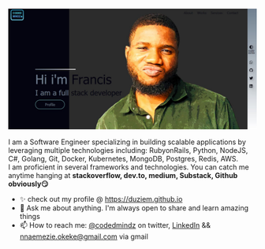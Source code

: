  
![Profile image](https://github.com/duziem/duziem/raw/main/profile-pic.jpg)
<!--
Here are some ideas to get you started:

- 🔭 I’m currently working on ...
- 🌱 I’m currently learning ...
- 👯 I’m looking to collaborate on ...
- 🤔 I’m looking for help with ...
- ⚡ Fun fact:
-->  
I am a Software Engineer specializing in building scalable applications by leveraging multiple technologies including: RubyonRails, Python, NodeJS, C#, Golang, Git, Docker, Kubernetes, MongoDB, Postgres, Redis, AWS.  
I am proficient in several frameworks and technologies. You can catch me anytime hanging at **stackoverflow, dev.to, medium, Substack, Github obviously😏**  
- ✨ check out my profile @ https://duziem.github.io
- 💬 Ask me about anything. I'm always open to share and learn amazing things
- 📫 How to reach me: [@codedmindz](https://x.com/radikaldev) on twitter, [LinkedIn](https://www.linkedin.com/in/nnaemezie-okeke/) && nnaemezie.okeke@gmail.com via gmail


